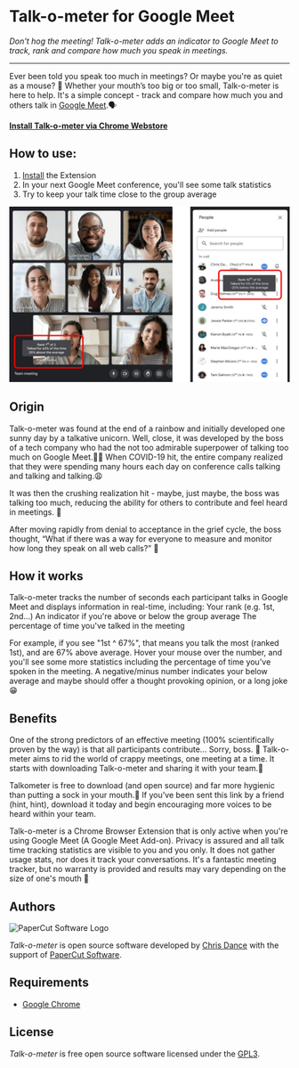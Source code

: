 # Talk-o-meter for Google Meet

*Don't hog the meeting! Talk-o-meter adds an indicator to Google Meet to track, rank and compare how much you speak in meetings.*

----

Ever been told you speak too much in meetings? Or maybe you're as quiet as a mouse? 🙊  Whether your mouth’s too big or too small, Talk-o-meter is here to help. It's a simple concept - track and compare how much you and others talk in [Google Meet](https://meet.google.com/).🗣️

   **[Install Talk-o-meter via Chrome Webstore](https://chrome.google.com/webstore/detail/talk-o-meter-for-google-m/gkaddeikpkbebjdkaebhehephipjhocg)**
 
## How to use:

1. [Install](https://chrome.google.com/webstore/detail/talk-o-meter-for-google-m/gkaddeikpkbebjdkaebhehephipjhocg) the Extension
1. In your next Google Meet conference, you'll see some talk statistics
1. Try to keep your talk time close to the group average

![Talk-o-meter for Google Meet](https://raw.githubusercontent.com/PaperCutSoftware/talk-o-meter/main/images/talk-o-meter-screenshot-1280x800.jpg)
 
## Origin
 
Talk-o-meter was found at the end of a rainbow and initially developed one sunny day by a talkative unicorn. Well, close, it was developed by the boss of a tech company who had the not too admirable superpower of talking too much on Google Meet.🤦‍♂️ When COVID-19 hit, the entire company realized that they were spending many hours each day on conference calls talking and talking and talking.😩  
 
It was then the crushing realization hit - maybe, just maybe, the boss was talking too much, reducing the ability for others to contribute and feel heard in meetings. 🤷
 
After moving rapidly from denial to acceptance in the grief cycle, the boss thought, “What if there was a way for everyone to measure and monitor how long they speak on all web calls?” 🤔
 
## How it works

Talk-o-meter tracks the number of seconds each participant talks in Google Meet and displays information in real-time, including:
Your rank (e.g. 1st, 2nd...)
An indicator if you're above or below the group average
The percentage of time you've talked in the meeting
 
For example, if you see "1st ^ 67%", that means you talk the most (ranked 1st), and are 67% above average. Hover your mouse over the number, and you'll see some more statistics including the percentage of time you've spoken in the meeting. A negative/minus number indicates your below average and maybe should offer a thought provoking opinion, or a long joke 😁
 
## Benefits
 
One of the strong predictors of an effective meeting (100% scientifically proven by the way) is that all participants contribute... Sorry, boss. 🤬 Talk-o-meter aims to rid the world of crappy meetings, one meeting at a time. It starts with downloading Talk-o-meter and sharing it with your team.🙌
 
Talkometer is free to download (and open source) and far more hygienic than putting a sock in your mouth.🧦 
If you’ve been sent this link by a friend (hint, hint), download it today and begin encouraging more voices to be heard within your team. 
 
Talk-o-meter is a Chrome Browser Extension that is only active when you're using Google Meet (A Google Meet Add-on). Privacy is assured and all talk time tracking statistics are visible to you and you only. It does not gather usage stats, nor does it track your conversations. It's a fantastic meeting tracker, but no warranty is provided and results may vary depending on the size of one's mouth 😬

## Authors

![PaperCut Software Logo](http://www.papercut.com/images/logo_papercut.png)

*Talk-o-meter* is open source software developed by [Chris Dance](https://github.com/codedance) with the support of 
[PaperCut Software](http://www.papercut.com/).

## Requirements

* [Google Chrome](https://www.google.com.au/chrome/) 

## License

*Talk-o-meter* is free open source software licensed under the [GPL3](https://www.gnu.org/licenses/gpl-3.0.en.html).
